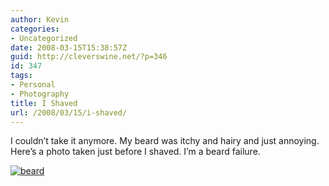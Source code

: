 ```yaml
---
author: Kevin
categories:
- Uncategorized
date: 2008-03-15T15:38:57Z
guid: http://cleverswine.net/?p=346
id: 347
tags:
- Personal
- Photography
title: I Shaved
url: /2008/03/15/i-shaved/
---
```


I couldn&#8217;t take it anymore. My beard was itchy and hairy and just annoying. Here&#8217;s a photo taken just before I shaved. I&#8217;m a beard failure.

[<img src="https://i0.wp.com/farm4.static.flickr.com/3142/2335466739_bbaef5188e_m_d.jpg?w=840" alt="beard" data-recalc-dims="1" />](http://flickr.com/photos/cleverswine/)